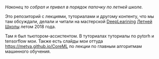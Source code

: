 _Наконец то собрал и привел в порядок папочку по летней школе._

Это репозиторий с лекциями, туториалами и другому контенту, что мы там обсуждали, делали и читали на мастерской [DeepLearining](http://letnyayashkola.org/deeplearning/) [Летней Школы](http://letnyayashkola.org/) летом 2018 года. 

Там я был тьютором-ассистентом. 
В туториалах туториалы по pytorh и tensorflow мои.
Также есть слайды мои оттуда https://metya.github.io/CoreML по лекции по главным алгоритмам машинного обучения.
